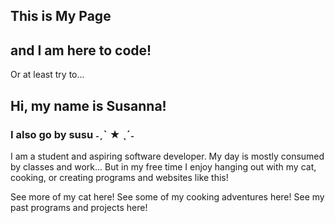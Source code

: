 ## This is My Page
## and I am here to code!
Or at least try to...

## Hi, my name is Susanna!
### I also go by susu ˗ˏˋ ★ ˎˊ˗

I am a student and aspiring software developer. My day is mostly consumed by classes and work...
But in my free time I enjoy hanging out with my cat, cooking, or creating programs and websites like this!

See more of my cat here!
See some of my cooking adventures here!
See my past programs and projects here!

